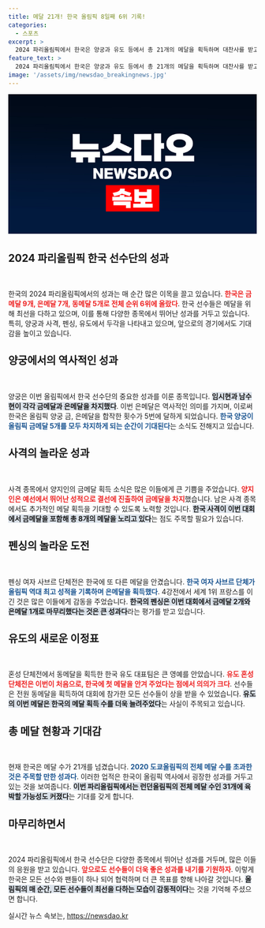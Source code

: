 ```yaml
---
title: 메달 21개! 한국 올림픽 8일째 6위 기록!
categories:
  - 스포츠
excerpt: >
  2024 파리올림픽에서 한국은 양궁과 유도 등에서 총 21개의 메달을 획득하며 대찬사를 받고 있다. 특히, 양궁에서 금·은 메달을 모두 차지하며 새로운 역사를 썼고, 유도 혼성 단체전에서도 동메달을 확보했다. 이 기세를 이어가며 메달 수를 더욱 늘릴 전망이다!
feature_text: >
  2024 파리올림픽에서 한국은 양궁과 유도 등에서 총 21개의 메달을 획득하며 대찬사를 받고 있다. 특히, 양궁에서 금·은 메달을 모두 차지하며 새로운 역사를 썼고, 유도 혼성 단체전에서도 동메달을 확보했다. 이 기세를 이어가며 메달 수를 더욱 늘릴 전망이다!
image: '/assets/img/newsdao_breakingnews.jpg'
---
```


<p><img src="/assets/img/newsdao_breakingnews.jpg" alt="cryptoinkorea 속보" /></p>

<h2 data-ke-size="size26">2024 파리올림픽 한국 선수단의 성과</h2>

<p data-ke-size="size16">&nbsp;</p>

<p>한국의 2024 파리올림픽에서의 성과는 매 순간 많은 이목을 끌고 있습니다. <b><span style="color: #ee2323;">한국은 금메달 9개, 은메달 7개, 동메달 5개로 전체 순위 6위에 올랐다</span></b>. 한국 선수들은 메달을 위해 최선을 다하고 있으며, 이를 통해 다양한 종목에서 뛰어난 성과를 거두고 있습니다. 특히, 양궁과 사격, 펜싱, 유도에서 두각을 나타내고 있으며, 앞으로의 경기에서도 기대감을 높이고 있습니다.</p>

<h2 data-ke-size="size26">양궁에서의 역사적인 성과</h2>

<p data-ke-size="size16">&nbsp;</p>

<p>양궁은 이번 올림픽에서 한국 선수단의 중요한 성과를 이룬 종목입니다. <b><span style="background-color: #21538527;">임시현과 남수현이 각각 금메달과 은메달을 차지했다</span></b>. 이번 은메달은 역사적인 의미를 가지며, 이로써 한국은 올림픽 양궁 금, 은메달을 합작한 횟수가 5번에 달하게 되었습니다. <b><span style="color: #1a5490;">한국 양궁이 올림픽 금메달 5개를 모두 차지하게 되는 순간이 기대된다</span></b>는 소식도 전해지고 있습니다. </p>

<h2 data-ke-size="size26">사격의 놀라운 성과</h2>

<p data-ke-size="size16">&nbsp;</p>

<p>사격 종목에서 양지인의 금메달 획득 소식은 많은 이들에게 큰 기쁨을 주었습니다. <b><span style="color: #ee2323;">양지인은 예선에서 뛰어난 성적으로 결선에 진출하여 금메달을 차지</span></b>했습니다. 남은 사격 종목에서도 추가적인 메달 획득을 기대할 수 있도록 노력할 것입니다. <b><span style="background-color: #21538527;">한국 사격이 이번 대회에서 금메달을 포함해 총 8개의 메달을 노리고 있다</span></b>는 점도 주목할 필요가 있습니다.</p>

<h2 data-ke-size="size26">펜싱의 놀라운 도전</h2>

<p data-ke-size="size16">&nbsp;</p>

<p>펜싱 여자 사브르 단체전은 한국에 또 다른 메달을 안겼습니다. <b><span style="color: #1a5490;">한국 여자 사브르 단체가 올림픽 역대 최고 성적을 기록하며 은메달을 획득했다</span></b>. 4강전에서 세계 1위 프랑스를 이긴 것은 많은 이들에게 감동을 주었습니다. <b><span style="background-color: #21538527;">한국의 펜싱은 이번 대회에서 금메달 2개와 은메달 1개로 마무리했다는 것은 큰 성과다</span></b>라는 평가를 받고 있습니다.</p>

<h2 data-ke-size="size26">유도의 새로운 이정표</h2>

<p data-ke-size="size16">&nbsp;</p>

<p>혼성 단체전에서 동메달을 획득한 한국 유도 대표팀은 큰 영예를 안았습니다. <b><span style="color: #ee2323;">유도 혼성 단체전은 이번이 처음으로, 한국에 첫 메달을 안겨 주었다는 점에서 의의가 크다</span></b>. 선수들은 전원 동메달을 획득하여 대회에 참가한 모든 선수들이 상을 받을 수 있었습니다. <b><span style="background-color: #21538527;">유도의 이번 메달은 한국의 메달 획득 수를 더욱 늘려주었다</span></b>는 사실이 주목되고 있습니다.</p>

<h2 data-ke-size="size26">총 메달 현황과 기대감</h2>

<p data-ke-size="size16">&nbsp;</p>

<p>현재 한국은 메달 수가 21개를 넘겼습니다. <b><span style="color: #1a5490;">2020 도쿄올림픽의 전체 메달 수를 초과한 것은 주목할 만한 성과다</span></b>. 이러한 업적은 한국이 올림픽 역사에서 굉장한 성과를 거두고 있는 것을 보여줍니다. <b><span style="background-color: #21538527;">이번 파리올림픽에서는 런던올림픽의 전체 메달 수인 31개에 육박할 가능성도 커졌다</span></b>는 기대를 갖게 합니다.</p>

<h2 data-ke-size="size26">마무리하면서</h2>

<p data-ke-size="size16">&nbsp;</p>

<p>2024 파리올림픽에서 한국 선수단은 다양한 종목에서 뛰어난 성과를 거두며, 많은 이들의 응원을 받고 있습니다. <b><span style="color: #ee2323;">앞으로도 선수들이 더욱 좋은 성과를 내기를 기원하자</span></b>. 이렇게 한국은 모든 선수와 팬들이 하나 되어 협력하며 더 큰 목표를 향해 나아갈 것입니다. <b><span style="background-color: #21538527;">올림픽의 매 순간, 모든 선수들이 최선을 다하는 모습이 감동적이다</span></b>는 것을 기억해 주셨으면 합니다.</p>
실시간 뉴스 속보는, <a href="https://newsdao.kr" rel="dofollow">https://newsdao.kr</a>


